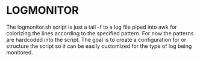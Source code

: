 LOGMONITOR
==========


The logmonitor.sh script is just a tail -f to a log file piped into awk for colorizing the lines according to the specified pattern. For now the patterns are hardcoded into the script. The goal is to create a configuration for or structure the script so it can be easily customized for the type of log being monitored.

